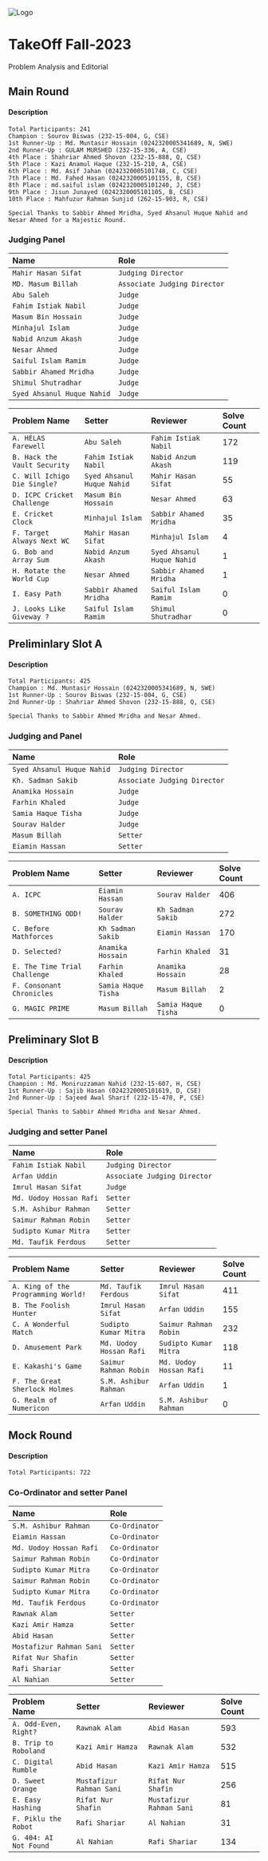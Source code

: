 
![Logo](https://github.com/mahir-bot/Take-Off-Programming-Contest-Fall-2023/assets/75481410/b1e64079-89d5-4d2b-ac47-84559272245e)


# TakeOff Fall-2023

Problem Analysis and Editorial


## Main Round

#### Description 
```
Total Participants: 241
Champion : Sourov Biswas (232-15-004, G, CSE) 
1st Runner-Up : Md. Muntasir Hossain (0242320005341689, N, SWE)
2nd Runner-Up : GULAM MURSHED (232-15-336, A, CSE)
4th Place : Shahriar Ahmed Shovon (232-15-888, Q, CSE)
5th Place : Kazi Anamul Haque (232-15-210, A, CSE)
6th Place : Md. Asif Jahan (0242320005101748, C, CSE)
7th Place : Md. Fahed Hasan (0242320005101155, B, CSE)
8th Place : md.saiful islam (0242320005101240, J, CSE)
9th Place : Jisun Junayed (0242320005101105, B, CSE)
10th Place : Mahfuzur Rahman Sunjid (262-15-903, R, CSE)
```
````
Special Thanks to Sabbir Ahmed Mridha, Syed Ahsanul Huque Nahid and Nesar Ahmed for a Majestic Round.
````
### Judging Panel 

| Name | Role |     
| :-------- | :------- |
| `Mahir Hasan Sifat` | `Judging Director` |
| `MD. Masum Billah` | `Associate Judging Director` |
| `Abu Saleh` | `Judge` |
| `Fahim Istiak Nabil` | `Judge` |
| `Masum Bin Hossain` | `Judge` |
| `Minhajul Islam` | `Judge` |
| `Nabid Anzum Akash` | `Judge` |
| `Nesar Ahmed` | `Judge` |
| `Saiful Islam Ramim` | `Judge` |
| `Sabbir Ahamed Mridha` | `Judge` |
| `Shimul Shutradhar` | `Judge` |
| `Syed Ahsanul Huque Nahid` | `Judge` |




| Problem Name | Setter | Reviewer | Solve Count |
| :------ | :------| :--------| :-----------|
| `A. HÉLAS Farewell`| `Abu Saleh` | `Fahim Istiak Nabil`  |172 |
| `B. Hack the Vault Security`| `Fahim Istiak Nabil` | `Nabid Anzum Akash`  |119 |
| `C. Will Ichigo Die Single?`| `Syed Ahsanul Huque Nahid` | `Mahir Hasan Sifat`|55 |
| `D. ICPC Cricket Challenge`| `Masum Bin Hossain` | `Nesar Ahmed`  |63 |
| `E. Cricket Clock`| `Minhajul Islam` | `Sabbir Ahamed Mridha`  |35 |
| `F. Target Always Next WC`| `Mahir Hasan Sifat` | `Minhajul Islam`  |4 |
| `G. Bob and Array Sum`      | `Nabid Anzum Akash` | `Syed Ahsanul Huque Nahid`  |1 |
| `H. Rotate the World Cup`      | `Nesar Ahmed` | `Sabbir Ahamed Mridha`  |1 |
| `I. Easy Path`      | `Sabbir Ahamed Mridha` | `Saiful Islam Ramim`  |0 |
| `J. Looks Like Giveway ?`      | `Saiful Islam Ramim` | `Shimul Shutradhar`  |0 |



## Preliminlary Slot A

#### Description 

```
Total Participants: 425
Champion : Md. Muntasir Hossain (0242320005341689, N, SWE)
1st Runner-Up : Sourov Biswas (232-15-004, G, CSE) 
2nd Runner-Up : Shahriar Ahmed Shovon (232-15-888, Q, CSE)
```
````
Special Thanks to Sabbir Ahmed Mridha and Nesar Ahmed.
````

### Judging and Panel 

| Name | Role |     
| :-------- | :------- |
| `Syed Ahsanul Huque Nahid` | `Judging Director` |
| `Kh. Sadman Sakib`  | `Associate Judging Director` |
| `Anamika Hossain` | `Judge` |
| `Farhin Khaled` | `Judge` |
| `Samia Haque Tisha` | `Judge` |
| `Sourav Halder` | `Judge` |
| `Masum Billah` | `Setter` |
| `Eiamin Hassan` | `Setter` |


	


| Problem Name | Setter | Reviewer | Solve Count |
| :------ | :------| :--------| :-----------|
| `A. ICPC`| `Eiamin Hassan` | `Sourav Halder`  |406 |
| `B. SOMETHING ODD!`| `Sourav Halder` | `Kh Sadman Sakib`  |272 |
| `C. Before Mathforces`| `Kh Sadman Sakib` | `Eiamin Hassan`|170 |
| `D. Selected?`| `Anamika Hossain` | `Farhin Khaled`  |31 |
| `E. The Time Trial Challenge`| `Farhin Khaled` | `Anamika Hossain`  |28 |
| `F. Consonant Chronicles`| `Samia Haque Tisha` | `Masum Billah`  |2 |
| `G. MAGIC PRIME`| `Masum Billah` | `Samia Haque Tisha`  |0 |




## Preliminary Slot B

#### Description 

```
Total Participants: 425
Champion : Md. Moniruzzaman Nahid (232-15-607, H, CSE)
1st Runner-Up : Sajib Hasan (0242320005101619, D, CSE)
2nd Runner-Up : Sajeed Awal Sharif (232-15-470, P, CSE)
```

````
Special Thanks to Sabbir Ahmed Mridha and Nesar Ahmed.
````


### Judging and setter Panel 

| Name | Role |     
| :-------- | :------- |
| `Fahim Istiak Nabil` | `Judging Director` |
| `Arfan Uddin`  | `Associate Judging Director` |
| `Imrul Hasan Sifat` | `Judge` |
| `Md. Uodoy Hossan Rafi` | `Setter` |
| `S.M. Ashibur Rahman` | `Setter` |
| `Saimur Rahman Robin` | `Setter` |
| `Sudipto Kumar Mitra` | `Setter` |
| `Md. Taufik Ferdous` | `Setter` |


	


| Problem Name | Setter | Reviewer | Solve Count |
| :------ | :------| :--------| :-----------|
| `A. King of the Programming World!`| `Md. Taufik Ferdous` | `Imrul Hasan Sifat`  |411 |
| `B. The Foolish Hunter`| `Imrul Hasan Sifat` | `Arfan Uddin`  |155 |
| `C. A Wonderful Match`| `Sudipto Kumar Mitra` | `Saimur Rahman Robin`|232 |
| `D. Amusement Park`| `Md. Uodoy Hossan Rafi` | `Sudipto Kumar Mitra`  |118 |
| `E. Kakashi's Game`| `Saimur Rahman Robin` | `Md. Uodoy Hossan Rafi`  |11 |
| `F. The Great Sherlock Holmes`| `S.M. Ashibur Rahman` | `Arfan Uddin`  |1 |
| `G. Realm of Numericon`| `Arfan Uddin` | `S.M. Ashibur Rahman`  |0 |




## Mock Round

#### Description 
```
Total Participants: 722  
```

### Co-Ordinator and setter Panel 

| Name | Role |     
| :-------- | :------- |
| `S.M. Ashibur Rahman` | `Co-Ordinator` |
| `Eiamin Hassan`  | `Co-Ordinator` |
| `Md. Uodoy Hossan Rafi` | `Co-Ordinator` |
| `Saimur Rahman Robin` | `Co-Ordinator` |
| `Sudipto Kumar Mitra` | `Co-Ordinator` |
| `Saimur Rahman Robin` | `Co-Ordinator` |
| `Sudipto Kumar Mitra` | `Co-Ordinator` |
| `Md. Taufik Ferdous` | `Co-Ordinator` |
| `Rawnak Alam`  | `Setter` |
| `Kazi Amir Hamza`  | `Setter` |
| `Abid Hasan`  | `Setter` |
| `Mostafizur Rahman Sani`  | `Setter` |
| `Rifat Nur Shafin`  | `Setter` |
| `Rafi Shariar`  | `Setter` |
| `Al Nahian`  | `Setter` |



	



| Problem Name | Setter | Reviewer | Solve Count |
| :------ | :------| :--------| :-----------|
| `A. Odd-Even, Right?`| `Rawnak Alam` | `Abid Hasan`  |593 |
| `B. Trip to Roboland`| `Kazi Amir Hamza` | `Rawnak Alam`  |532 |
| `C. Digital Rumble`| `Abid Hasan` | `Kazi Amir Hamza`|515 |
| `D. Sweet Orange`| `Mustafizur Rahman Sani` | `Rifat Nur Shafin`  |256 |
| `E. Easy Hashing`| `Rifat Nur Shafin` | `Mustafizur Rahman Sani`  |81 |
| `F. Piklu the Robot`| `Rafi Shariar` | `Al Nahian`  |31 |
| `G. 404: AI Not Found`| `Al Nahian` | `Rafi Shariar`  |134 |



